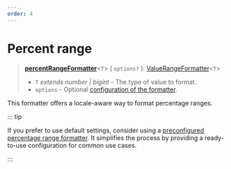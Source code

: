 ```yaml
---
order: 4
---
```


# Percent range <Badge type="info" text="@localizer/format-number" />

> **[percentRangeFormatter](../../../api/_localizer/format-number/percentRangeFormatter/index.md)**<`T`> ( `options?` ): [ValueRangeFormatter](../../index.md#valuerangeformatter-t)<`T`>
>
> - `T` _extends number | bigint_ - The type of value to format.
> - `options` - Optional [configuration of the formatter](../options/index.md).

This formatter offers a locale-aware way to format percentage ranges.

::: tip

If you prefer to use default settings, consider using a [preconfigured percentage range formatter](../../preconfigured-formatters/numbers/percent-range.md). It simplifies the process by providing a ready-to-use configuration for common use cases.

:::
